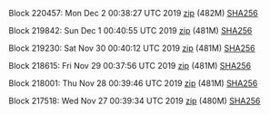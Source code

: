 Block 220457: Mon Dec  2 00:38:27 UTC 2019 [zip](https://dash-bootstrap.ams3.digitaloceanspaces.com/testnet/2019-12-02/bootstrap.dat.zip) (482M) [SHA256](https://dash-bootstrap.ams3.digitaloceanspaces.com/testnet/2019-12-02/sha256.txt)

Block 219842: Sun Dec  1 00:40:55 UTC 2019 [zip](https://dash-bootstrap.ams3.digitaloceanspaces.com/testnet/2019-12-01/bootstrap.dat.zip) (481M) [SHA256](https://dash-bootstrap.ams3.digitaloceanspaces.com/testnet/2019-12-01/sha256.txt)

Block 219230: Sat Nov 30 00:40:12 UTC 2019 [zip](https://dash-bootstrap.ams3.digitaloceanspaces.com/testnet/2019-11-30/bootstrap.dat.zip) (481M) [SHA256](https://dash-bootstrap.ams3.digitaloceanspaces.com/testnet/2019-11-30/sha256.txt)

Block 218615: Fri Nov 29 00:37:56 UTC 2019 [zip](https://dash-bootstrap.ams3.digitaloceanspaces.com/testnet/2019-11-29/bootstrap.dat.zip) (481M) [SHA256](https://dash-bootstrap.ams3.digitaloceanspaces.com/testnet/2019-11-29/sha256.txt)

Block 218001: Thu Nov 28 00:39:46 UTC 2019 [zip](https://dash-bootstrap.ams3.digitaloceanspaces.com/testnet/2019-11-28/bootstrap.dat.zip) (481M) [SHA256](https://dash-bootstrap.ams3.digitaloceanspaces.com/testnet/2019-11-28/sha256.txt)

Block 217518: Wed Nov 27 00:39:34 UTC 2019 [zip](https://dash-bootstrap.ams3.digitaloceanspaces.com/testnet/2019-11-27/bootstrap.dat.zip) (480M) [SHA256](https://dash-bootstrap.ams3.digitaloceanspaces.com/testnet/2019-11-27/sha256.txt)
